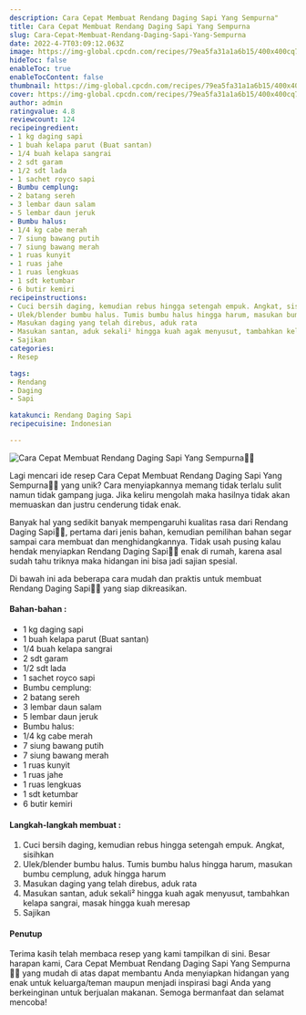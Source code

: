 ```yaml
---
description: Cara Cepat Membuat Rendang Daging Sapi Yang Sempurna"
title: Cara Cepat Membuat Rendang Daging Sapi Yang Sempurna
slug: Cara-Cepat-Membuat-Rendang-Daging-Sapi-Yang-Sempurna
date: 2022-4-7T03:09:12.063Z
image: https://img-global.cpcdn.com/recipes/79ea5fa31a1a6b15/400x400cq70/photo.jpg
hideToc: false
enableToc: true
enableTocContent: false
thumbnail: https://img-global.cpcdn.com/recipes/79ea5fa31a1a6b15/400x400cq70/photo.jpg
cover: https://img-global.cpcdn.com/recipes/79ea5fa31a1a6b15/400x400cq70/photo.jpg
author: admin
ratingvalue: 4.8
reviewcount: 124
recipeingredient:
- 1 kg daging sapi
- 1 buah kelapa parut (Buat santan)
- 1/4 buah kelapa sangrai
- 2 sdt garam
- 1/2 sdt lada
- 1 sachet royco sapi
- Bumbu cemplung:
- 2 batang sereh
- 3 lembar daun salam
- 5 lembar daun jeruk
- Bumbu halus:
- 1/4 kg cabe merah
- 7 siung bawang putih
- 7 siung bawang merah
- 1 ruas kunyit
- 1 ruas jahe
- 1 ruas lengkuas
- 1 sdt ketumbar
- 6 butir kemiri
recipeinstructions:
- Cuci bersih daging, kemudian rebus hingga setengah empuk. Angkat, sisihkan
- Ulek/blender bumbu halus. Tumis bumbu halus hingga harum, masukan bumbu cemplung, aduk hingga harum
- Masukan daging yang telah direbus, aduk rata
- Masukan santan, aduk sekali² hingga kuah agak menyusut, tambahkan kelapa sangrai, masak hingga kuah meresap
- Sajikan
categories:
- Resep

tags:
- Rendang
- Daging
- Sapi

katakunci: Rendang Daging Sapi
recipecuisine: Indonesian

---
```


![Cara Cepat Membuat Rendang Daging Sapi Yang Sempurna👩‍🍳](https://img-global.cpcdn.com/recipes/79ea5fa31a1a6b15/400x400cq70/photo.jpg)

Lagi mencari ide resep Cara Cepat Membuat Rendang Daging Sapi Yang Sempurna👩‍🍳 yang unik? Cara menyiapkannya memang tidak terlalu sulit namun tidak gampang juga. Jika keliru mengolah maka hasilnya tidak akan memuaskan dan justru cenderung tidak enak.

Banyak hal yang sedikit banyak mempengaruhi kualitas rasa dari Rendang Daging Sapi👩‍🍳, pertama dari jenis bahan, kemudian pemilihan bahan segar sampai cara membuat dan menghidangkannya. Tidak usah pusing kalau hendak menyiapkan Rendang Daging Sapi👩‍🍳 enak di rumah, karena asal sudah tahu triknya maka hidangan ini bisa jadi sajian spesial.

Di bawah ini ada beberapa cara mudah dan praktis untuk membuat Rendang Daging Sapi👩‍🍳 yang siap dikreasikan.

<!--inarticleads1-->

#### Bahan-bahan :

- 1 kg daging sapi
- 1 buah kelapa parut (Buat santan)
- 1/4 buah kelapa sangrai
- 2 sdt garam
- 1/2 sdt lada
- 1 sachet royco sapi
- Bumbu cemplung:
- 2 batang sereh
- 3 lembar daun salam
- 5 lembar daun jeruk
- Bumbu halus:
- 1/4 kg cabe merah
- 7 siung bawang putih
- 7 siung bawang merah
- 1 ruas kunyit
- 1 ruas jahe
- 1 ruas lengkuas
- 1 sdt ketumbar
- 6 butir kemiri

<!--inarticleads2-->

#### Langkah-langkah membuat :

1. Cuci bersih daging, kemudian rebus hingga setengah empuk. Angkat, sisihkan
1. Ulek/blender bumbu halus. Tumis bumbu halus hingga harum, masukan bumbu cemplung, aduk hingga harum
1. Masukan daging yang telah direbus, aduk rata
1. Masukan santan, aduk sekali² hingga kuah agak menyusut, tambahkan kelapa sangrai, masak hingga kuah meresap
1. Sajikan

#### Penutup

Terima kasih telah membaca resep yang kami tampilkan di sini. Besar harapan kami, Cara Cepat Membuat Rendang Daging Sapi Yang Sempurna👩‍🍳 yang mudah di atas dapat membantu Anda menyiapkan hidangan yang enak untuk keluarga/teman maupun menjadi inspirasi bagi Anda yang berkeinginan untuk berjualan makanan. Semoga bermanfaat dan selamat mencoba!